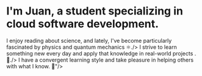 # I'm Juan, a student specializing in cloud software development.
I enjoy reading about science, and lately, I've become particularly fascinated by physics and quantum mechanics ⚛️./>
I strive to learn something new every day and apply that knowledge in real-world projects .🚀./>
I have a convergent learning style and take pleasure in helping others with what I know. 🧠"/>
